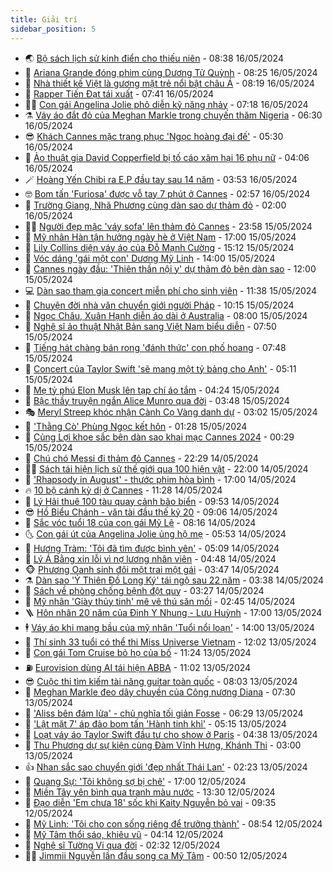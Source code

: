 ```yaml
---
title: Giải trí
sidebar_position: 5
---
```


<!-- vnexpress-giai-tri:START -->
- 🌏 [Bộ sách lịch sử kinh điển cho thiếu niên](https://vnexpress.net/bo-sach-lich-su-kinh-dien-cho-thieu-nien-4746857.html) - 08:38 16/05/2024
- 💫 [Ariana Grande đóng phim cùng Dương Tử Quỳnh](https://vnexpress.net/ariana-grande-dong-phim-cung-duong-tu-quynh-4746702.html) - 08:25 16/05/2024
- 🌮 [Nhà thiết kế Việt là gương mặt trẻ nổi bật châu Á](https://vnexpress.net/nha-thiet-ke-viet-la-guong-mat-tre-noi-bat-chau-a-4746794.html) - 08:19 16/05/2024
- 🧠 [Rapper Tiến Đạt tái xuất](https://vnexpress.net/rapper-tien-dat-tai-xuat-4746820.html) - 07:41 16/05/2024
- 👨‍🏫 [Con gái Angelina Jolie phô diễn kỹ năng nhảy](https://vnexpress.net/con-gai-angelina-jolie-pho-dien-ky-nang-nhay-4746806.html) - 07:18 16/05/2024
- ⚗️ [Váy áo đắt đỏ của Meghan Markle trong chuyến thăm Nigeria](https://vnexpress.net/vay-ao-dat-do-cua-meghan-markle-trong-chuyen-tham-nigeria-4746725.html) - 06:30 16/05/2024
- 😎 [Khách Cannes mặc trang phục &#39;Ngọc hoàng đại đế&#39;](https://vnexpress.net/khach-cannes-mac-trang-phuc-ngoc-hoang-dai-de-4746782.html) - 05:30 16/05/2024
- 🫣 [Ảo thuật gia David Copperfield bị tố cáo xâm hại 16 phụ nữ](https://vnexpress.net/ao-thuat-gia-david-copperfield-bi-to-cao-xam-hai-16-phu-nu-4746714.html) - 04:06 16/05/2024
- 🪄 [Hoàng Yến Chibi ra E.P đầu tay sau 14 năm](https://vnexpress.net/hoang-yen-chibi-ra-e-p-dau-tay-sau-14-nam-4746193.html) - 03:53 16/05/2024
- 🤓 [Bom tấn &#39;Furiosa&#39; được vỗ tay 7 phút ở Cannes](https://vnexpress.net/bom-tan-furiosa-duoc-vo-tay-7-phut-o-cannes-4746615.html) - 02:57 16/05/2024
- 🫶 [Trường Giang, Nhã Phương cùng dàn sao dự thảm đỏ](https://vnexpress.net/truong-giang-nha-phuong-cung-dan-sao-du-tham-do-4746635.html) - 02:00 16/05/2024
- 🧑‍🏫 [Người đẹp mặc &#39;váy sofa&#39; lên thảm đỏ Cannes](https://vnexpress.net/nguoi-dep-mac-vay-sofa-len-tham-do-cannes-4746583.html) - 23:58 15/05/2024
- 🦄 [Mỹ nhân Hàn tận hưởng ngày hè ở Việt Nam](https://vnexpress.net/my-nhan-han-tan-huong-ngay-he-o-viet-nam-4746512.html) - 17:00 15/05/2024
- 💫 [Lily Collins diện váy áo của Đỗ Mạnh Cường](https://vnexpress.net/lily-collins-dien-vay-ao-cua-do-manh-cuong-4746559.html) - 15:12 15/05/2024
- 🎊 [Vóc dáng &#39;gái một con&#39; Dương Mỹ Linh](https://vnexpress.net/voc-dang-gai-mot-con-duong-my-linh-4746190.html) - 14:00 15/05/2024
- 👹 [Cannes ngày đầu: &#39;Thiên thần nội y&#39; dự thảm đỏ bên dàn sao](https://vnexpress.net/cannes-ngay-dau-thien-than-noi-y-du-tham-do-ben-dan-sao-4746472.html) - 12:00 15/05/2024
- 💻 [Dàn sao tham gia concert miễn phí cho sinh viên](https://vnexpress.net/dan-sao-tham-gia-concert-mien-phi-cho-sinh-vien-4746123.html) - 11:38 15/05/2024
- 🤡 [Chuyện đời nhà văn chuyển giới người Pháp](https://vnexpress.net/chuyen-doi-nha-van-chuyen-gioi-nguoi-phap-4746207.html) - 10:15 15/05/2024
- 🥰 [Ngọc Châu, Xuân Hạnh diễn áo dài ở Australia](https://vnexpress.net/ngoc-chau-xuan-hanh-dien-ao-dai-o-australia-4746313.html) - 08:00 15/05/2024
- 🚀 [Nghệ sĩ ảo thuật Nhật Bản sang Việt Nam biểu diễn](https://vnexpress.net/nghe-si-ao-thuat-nhat-ban-sang-viet-nam-bieu-dien-4746241.html) - 07:50 15/05/2024
- 📝 [Tiếng hát chàng bán rong &#39;đánh thức&#39; con phố hoang](https://vnexpress.net/tieng-hat-chang-ban-rong-danh-thuc-con-pho-hoang-4746230.html) - 07:48 15/05/2024
- 🐲 [Concert của Taylor Swift &#39;sẽ mang một tỷ bảng cho Anh&#39;](https://vnexpress.net/concert-cua-taylor-swift-se-mang-mot-ty-bang-cho-anh-4746234.html) - 05:11 15/05/2024
- 🎃 [Mẹ tỷ phú Elon Musk lên tạp chí áo tắm](https://vnexpress.net/me-ty-phu-elon-musk-len-tap-chi-ao-tam-4746222.html) - 04:24 15/05/2024
- 🤠 [Bậc thầy truyện ngắn Alice Munro qua đời](https://vnexpress.net/bac-thay-truyen-ngan-alice-munro-qua-doi-4746257.html) - 03:48 15/05/2024
- 🎭 [Meryl Streep khóc nhận Cành Cọ Vàng danh dự](https://vnexpress.net/meryl-streep-khoc-nhan-canh-co-vang-danh-du-4746151.html) - 03:02 15/05/2024
- 🧰 [&#39;Thằng Cò&#39; Phùng Ngọc kết hôn](https://vnexpress.net/thang-co-phung-ngoc-ket-hon-4746164.html) - 01:28 15/05/2024
- 🦍 [Củng Lợi khoe sắc bên dàn sao khai mạc Cannes 2024](https://vnexpress.net/cung-loi-khoe-sac-ben-dan-sao-khai-mac-cannes-2024-4746117.html) - 00:29 15/05/2024
- 🌝 [Chú chó Messi đi thảm đỏ Cannes](https://vnexpress.net/chu-cho-messi-di-tham-do-cannes-4746111.html) - 22:29 14/05/2024
- 🧑‍💻 [Sách tái hiện lịch sử thế giới qua 100 hiện vật](https://vnexpress.net/sach-tai-hien-lich-su-the-gioi-qua-100-hien-vat-4746051.html) - 22:00 14/05/2024
- 🥸 [&#39;Rhapsody in August&#39; - thước phim hòa bình](https://vnexpress.net/giai-tri/phim/thu-vien-phim/rhapsody-in-august-704) - 17:00 14/05/2024
- 🔥 [10 bộ cánh kỳ dị ở Cannes](https://vnexpress.net/10-bo-canh-ky-di-o-cannes-4745908.html) - 11:28 14/05/2024
- 🐎 [Lý Hải thuê 100 tàu quay cảnh bão biển](https://vnexpress.net/ly-hai-thue-100-tau-quay-canh-bao-bien-4745978.html) - 09:53 14/05/2024
- 😎 [Hồ Biểu Chánh - văn tài đầu thế kỷ 20](https://vnexpress.net/ho-bieu-chanh-van-tai-dau-the-ky-20-4745123.html) - 09:06 14/05/2024
- 🦄 [Sắc vóc tuổi 18 của con gái Mỹ Lệ](https://vnexpress.net/sac-voc-tuoi-18-cua-con-gai-my-le-4745778.html) - 08:16 14/05/2024
- 🌜 [Con gái út của Angelina Jolie ủng hộ mẹ](https://vnexpress.net/con-gai-ut-cua-angelina-jolie-ung-ho-me-4745773.html) - 05:53 14/05/2024
- 🚦 [Hương Tràm: &#39;Tôi đã tìm được bình yên&#39;](https://vnexpress.net/huong-tram-toi-da-tim-duoc-binh-yen-4745743.html) - 05:09 14/05/2024
- 🧐 [Lý Á Bằng xin lỗi vì nợ lương nhân viên](https://vnexpress.net/ly-a-bang-xin-loi-vi-no-luong-nhan-vien-4745821.html) - 04:48 14/05/2024
- 🐵 [Phương Oanh sinh đôi một trai một gái](https://vnexpress.net/phuong-oanh-sinh-doi-mot-trai-mot-gai-4745324.html) - 03:47 14/05/2024
- ⚗️ [Dàn sao &#39;Ỷ Thiên Đồ Long Ký&#39; tái ngộ sau 22 năm](https://vnexpress.net/dan-sao-y-thien-do-long-ky-tai-ngo-sau-22-nam-4745784.html) - 03:38 14/05/2024
- 👺 [Sách về phòng chống bệnh đột quỵ](https://vnexpress.net/sach-ve-phong-chong-benh-dot-quy-4745692.html) - 03:27 14/05/2024
- 🌊 [Mỹ nhân &#39;Giày thủy tinh&#39; mê vẽ thú săn mồi](https://vnexpress.net/my-nhan-giay-thuy-tinh-me-ve-thu-san-moi-4745609.html) - 02:45 14/05/2024
- 🪜 [Hôn nhân 20 năm của Đinh Y Nhung - Lưu Huỳnh](https://vnexpress.net/hon-nhan-20-nam-cua-dinh-y-nhung-luu-huynh-4743258.html) - 17:00 13/05/2024
- 🕴 [Váy áo khi mang bầu của mỹ nhân &#39;Tuổi nổi loạn&#39;](https://vnexpress.net/vay-ao-khi-mang-bau-cua-my-nhan-tuoi-noi-loan-4741750.html) - 14:00 13/05/2024
- 💃 [Thí sinh 33 tuổi có thể thi Miss Universe Vietnam](https://vnexpress.net/thi-sinh-33-tuoi-co-the-thi-miss-universe-vietnam-4745577.html) - 12:02 13/05/2024
- 🦄 [Con gái Tom Cruise bỏ họ của bố](https://vnexpress.net/con-gai-tom-cruise-bo-ho-cua-bo-4745591.html) - 11:24 13/05/2024
- ⛽️ [Eurovision dùng AI tái hiện ABBA](https://vnexpress.net/eurovision-dung-ai-tai-hien-abba-4745447.html) - 11:02 13/05/2024
- 😎 [Cuộc thi tìm kiếm tài năng guitar toàn quốc](https://vnexpress.net/cuoc-thi-tim-kiem-tai-nang-guitar-toan-quoc-4745112.html) - 08:03 13/05/2024
- 🌊 [Meghan Markle đeo dây chuyền của Công nương Diana](https://vnexpress.net/meghan-markle-deo-day-chuyen-cua-cong-nuong-diana-4745355.html) - 07:30 13/05/2024
- 🐲 [&#39;Aliss bên đám lửa&#39; - chủ nghĩa tối giản Fosse](https://vnexpress.net/aliss-ben-dam-lua-chu-nghia-toi-gian-fosse-4743675.html) - 06:29 13/05/2024
- 💂 [&#39;Lật mặt 7&#39; áp đảo bom tấn &#39;Hành tinh khỉ&#39;](https://vnexpress.net/lat-mat-7-ap-dao-bom-tan-hanh-tinh-khi-4745399.html) - 05:15 13/05/2024
- 🙉 [Loạt váy áo Taylor Swift đầu tư cho show ở Paris](https://vnexpress.net/loat-vay-ao-taylor-swift-dau-tu-cho-show-o-paris-4745362.html) - 04:38 13/05/2024
- 💪 [Thu Phương dự sự kiện cùng Đàm Vĩnh Hưng, Khánh Thi](https://vnexpress.net/thu-phuong-du-su-kien-cung-dam-vinh-hung-khanh-thi-4744624.html) - 03:00 13/05/2024
- 👍 [Nhan sắc sao chuyển giới &#39;đẹp nhất Thái Lan&#39;](https://vnexpress.net/nhan-sac-sao-chuyen-gioi-dep-nhat-thai-lan-4744480.html) - 02:23 13/05/2024
- 💪 [Quang Sự: &#39;Tôi không sợ bị chê&#39;](https://vnexpress.net/quang-su-toi-khong-so-bi-che-4743704.html) - 17:00 12/05/2024
- 💄 [Miền Tây yên bình qua tranh màu nước](https://vnexpress.net/mien-tay-yen-binh-qua-tranh-mau-nuoc-4744653.html) - 13:30 12/05/2024
- 🦩 [Đạo diễn &#39;Em chưa 18&#39; sốc khi Kaity Nguyễn bỏ vai](https://vnexpress.net/dao-dien-em-chua-18-soc-khi-kaity-nguyen-bo-vai-4745119.html) - 09:35 12/05/2024
- 🥸 [Mỹ Linh: &#39;Tôi cho con sống riêng để trưởng thành&#39;](https://vnexpress.net/my-linh-toi-cho-con-song-rieng-de-truong-thanh-4745124.html) - 08:54 12/05/2024
- 🧰 [Mỹ Tâm thổi sáo, khiêu vũ](https://vnexpress.net/my-tam-thoi-sao-khieu-vu-4745004.html) - 04:14 12/05/2024
- 💼 [Nghệ sĩ Tường Vi qua đời](https://vnexpress.net/nghe-si-tuong-vi-qua-doi-4745029.html) - 02:32 12/05/2024
- 🧑‍💻 [Jimmii Nguyễn lần đầu song ca Mỹ Tâm](https://vnexpress.net/jimmii-nguyen-lan-dau-song-ca-my-tam-4745000.html) - 00:50 12/05/2024<!-- vnexpress-giai-tri:END -->

